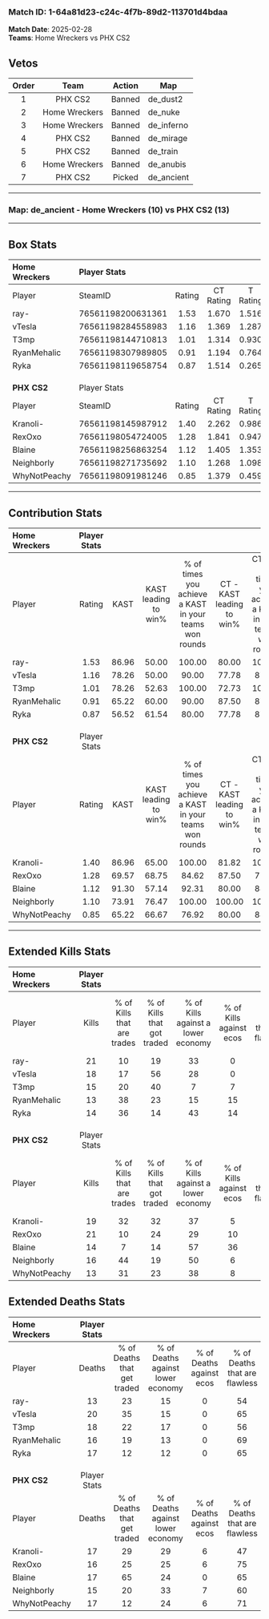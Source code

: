### Match ID: 1-64a81d23-c24c-4f7b-89d2-113701d4bdaa  
**Match Date**: 2025-02-28  
**Teams**: Home Wreckers vs PHX CS2  

## Vetos  

| Order | Team | Action | Map |
| :---: | :--: | :----: | --- |
| 1 | PHX CS2 | Banned | de_dust2 |
| 2 | Home Wreckers | Banned | de_nuke |
| 3 | Home Wreckers | Banned | de_inferno |
| 4 | PHX CS2 | Banned | de_mirage |
| 5 | PHX CS2 | Banned | de_train |
| 6 | Home Wreckers | Banned | de_anubis |
| 7 | PHX CS2 | Picked | de_ancient |

---  

### **Map**: de_ancient - Home Wreckers (10) vs PHX CS2 (13)  
---  

## Box Stats  

| **Home Wreckers** | Player Stats      |        |           |          |       |       |       |         |        |      |     |
| :- | :- | :-: | :-: | :-: | :-: | :-: | :-: | :-: | :-: | :-: | :-: |
| Player            | SteamID           | Rating | CT Rating | T Rating | KAST  |  ADR  | Kills | Assists | Deaths | K/D  | HS% |
| ray-              | 76561198200631361 |  1.53  |   1.670   |  1.516   | 86.96 | 99.9  |  21   |    5    |   13   | 1.62 | 57  |
| vTesla            | 76561198284558983 |  1.16  |   1.369   |  1.287   | 78.26 | 87.6  |  18   |    9    |   20   | 0.90 | 55  |
| T3mp              | 76561198144710813 |  1.01  |   1.314   |  0.930   | 78.26 | 63.9  |  15   |    5    |   18   | 0.83 | 53  |
| RyanMehalic       | 76561198307989805 |  0.91  |   1.194   |  0.764   | 65.22 | 72.3  |  13   |    5    |   16   | 0.81 | 46  |
| Ryka              | 76561198119658754 |  0.87  |   1.514   |  0.265   | 56.52 | 70.0  |  14   |    8    |   17   | 0.82 | 21  |
|                   |                   |        |           |          |       |       |       |         |        |      |     |
|                   |                   |        |           |          |       |       |       |         |        |      |     |
|                   |                   |        |           |          |       |       |       |         |        |      |     |
| **PHX CS2**       | Player Stats      |        |           |          |       |       |       |         |        |      |     |
| Player            | SteamID           | Rating | CT Rating | T Rating | KAST  |  ADR  | Kills | Assists | Deaths | K/D  | HS% |
| Kranoli-          | 76561198145987912 |  1.40  |   2.262   |  0.986   | 86.96 | 104.2 |  19   |   11    |   17   | 1.12 | 47  |
| RexOxo            | 76561198054724005 |  1.28  |   1.841   |  0.947   | 69.57 | 83.8  |  21   |    6    |   16   | 1.31 | 42  |
| Blaine            | 76561198256863254 |  1.12  |   1.405   |  1.353   | 91.30 | 75.0  |  14   |    5    |   17   | 0.82 | 50  |
| Neighborly        | 76561198271735692 |  1.10  |   1.268   |  1.098   | 73.91 | 68.7  |  16   |    6    |   15   | 1.07 | 18  |
| WhyNotPeachy      | 76561198091981246 |  0.85  |   1.379   |  0.459   | 65.22 | 61.7  |  13   |    5    |   17   | 0.76 | 46  |
---  

## Contribution Stats  

| **Home Wreckers** | Player Stats |       |                      |                                                        |                           |                                                             |                          |                                                            |
| :- | :-: | :-: | :-: | :-: | :-: | :-: | :-: | :-: |
| Player            |    Rating    | KAST  | KAST leading to win% | % of times you achieve a KAST in your teams won rounds | CT - KAST leading to win% | CT - % of times you achieve a KAST in your teams won rounds | T - KAST leading to win% | T - % of times you achieve a KAST in your teams won rounds |
| ray-              |     1.53     | 86.96 |        50.00         |                         100.00                         |           80.00           |                           100.00                            |          20.00           |                           100.00                           |
| vTesla            |     1.16     | 78.26 |        50.00         |                         90.00                          |           77.78           |                            87.50                            |          22.22           |                           100.00                           |
| T3mp              |     1.01     | 78.26 |        52.63         |                         100.00                         |           72.73           |                           100.00                            |          25.00           |                           100.00                           |
| RyanMehalic       |     0.91     | 65.22 |        60.00         |                         90.00                          |           87.50           |                            87.50                            |          28.57           |                           100.00                           |
| Ryka              |     0.87     | 56.52 |        61.54         |                         80.00                          |           77.78           |                            87.50                            |          25.00           |                           50.00                            |
|                   |              |       |                      |                                                        |                           |                                                             |                          |                                                            |
|                   |              |       |                      |                                                        |                           |                                                             |                          |                                                            |
|                   |              |       |                      |                                                        |                           |                                                             |                          |                                                            |
| **PHX CS2**       | Player Stats |       |                      |                                                        |                           |                                                             |                          |                                                            |
| Player            |    Rating    | KAST  | KAST leading to win% | % of times you achieve a KAST in your teams won rounds | CT - KAST leading to win% | CT - % of times you achieve a KAST in your teams won rounds | T - KAST leading to win% | T - % of times you achieve a KAST in your teams won rounds |
| Kranoli-          |     1.40     | 86.96 |        65.00         |                         100.00                         |           81.82           |                           100.00                            |          44.44           |                           100.00                           |
| RexOxo            |     1.28     | 69.57 |        68.75         |                         84.62                          |           87.50           |                            77.78                            |          50.00           |                           100.00                           |
| Blaine            |     1.12     | 91.30 |        57.14         |                         92.31                          |           80.00           |                            88.89                            |          36.36           |                           100.00                           |
| Neighborly        |     1.10     | 73.91 |        76.47         |                         100.00                         |          100.00           |                           100.00                            |          50.00           |                           100.00                           |
| WhyNotPeachy      |     0.85     | 65.22 |        66.67         |                         76.92                          |           80.00           |                            88.89                            |          40.00           |                           50.00                            |
---  

## Extended Kills Stats  

| **Home Wreckers** | Player Stats |                            |                            |                                    |                         |                              |                                 |                                       |                    |           |
| :- | :-: | :-: | :-: | :-: | :-: | :-: | :-: | :-: | :-: | :-: |
| Player            |    Kills     | % of Kills that are trades | % of Kills that got traded | % of Kills against a lower economy | % of Kills against ecos | % of Kills that are flawless | % of Kills that are close duels | % of Kills that are assisted by flash | Pistol Round Kills | AWP Kills |
| ray-              |      21      |             10             |             19             |                 33                 |            0            |              71              |                0                |                   0                   |         3          |     1     |
| vTesla            |      18      |             17             |             56             |                 28                 |            0            |              44              |                6                |                   0                   |         0          |     0     |
| T3mp              |      15      |             20             |             40             |                 7                  |            7            |              73              |                7                |                   0                   |         2          |     0     |
| RyanMehalic       |      13      |             38             |             23             |                 15                 |           15            |              69              |                0                |                   8                   |         2          |     0     |
| Ryka              |      14      |             36             |             14             |                 43                 |           14            |              57              |                7                |                   0                   |         2          |     2     |
|                   |              |                            |                            |                                    |                         |                              |                                 |                                       |                    |           |
|                   |              |                            |                            |                                    |                         |                              |                                 |                                       |                    |           |
|                   |              |                            |                            |                                    |                         |                              |                                 |                                       |                    |           |
| **PHX CS2**       | Player Stats |                            |                            |                                    |                         |                              |                                 |                                       |                    |           |
| Player            |    Kills     | % of Kills that are trades | % of Kills that got traded | % of Kills against a lower economy | % of Kills against ecos | % of Kills that are flawless | % of Kills that are close duels | % of Kills that are assisted by flash | Pistol Round Kills | AWP Kills |
| Kranoli-          |      19      |             32             |             32             |                 37                 |            5            |              74              |                0                |                   0                   |         3          |     0     |
| RexOxo            |      21      |             10             |             24             |                 29                 |           10            |              67              |               10                |                   5                   |         2          |     0     |
| Blaine            |      14      |             7              |             14             |                 57                 |           36            |              57              |               14                |                   7                   |         0          |     1     |
| Neighborly        |      16      |             44             |             19             |                 50                 |            6            |              63              |                6                |                   0                   |         2          |     0     |
| WhyNotPeachy      |      13      |             31             |             23             |                 38                 |            8            |              54              |               15                |                   0                   |         0          |     2     |
## Extended Deaths Stats  

| **Home Wreckers** | Player Stats |                             |                                   |                          |                               |                            |                           |               |
| :- | :-: | :-: | :-: | :-: | :-: | :-: | :-: | :-: |
| Player            |    Deaths    | % of Deaths that get traded | % of Deaths against lower economy | % of Deaths against ecos | % of Deaths that are flawless | % of Deaths that are close | % of Deaths while blinded | Deaths to AWP |
| ray-              |      13      |             23              |                15                 |            0             |              54               |             23             |             0             |       1       |
| vTesla            |      20      |             35              |                15                 |            0             |              65               |             5              |             0             |       0       |
| T3mp              |      18      |             22              |                17                 |            0             |              56               |             0              |             6             |       1       |
| RyanMehalic       |      16      |             19              |                13                 |            0             |              69               |             0              |             0             |       0       |
| Ryka              |      17      |             12              |                12                 |            0             |              65               |             18             |             6             |       1       |
|                   |              |                             |                                   |                          |                               |                            |                           |               |
|                   |              |                             |                                   |                          |                               |                            |                           |               |
|                   |              |                             |                                   |                          |                               |                            |                           |               |
| **PHX CS2**       | Player Stats |                             |                                   |                          |                               |                            |                           |               |
| Player            |    Deaths    | % of Deaths that get traded | % of Deaths against lower economy | % of Deaths against ecos | % of Deaths that are flawless | % of Deaths that are close | % of Deaths while blinded | Deaths to AWP |
| Kranoli-          |      17      |             29              |                29                 |            6             |              47               |             6              |             0             |       0       |
| RexOxo            |      16      |             25              |                25                 |            6             |              75               |             0              |             0             |       1       |
| Blaine            |      17      |             65              |                24                 |            0             |              65               |             0              |             0             |       0       |
| Neighborly        |      15      |             20              |                33                 |            7             |              60               |             7              |             0             |       1       |
| WhyNotPeachy      |      17      |             12              |                24                 |            6             |              71               |             6              |             6             |       1       |
